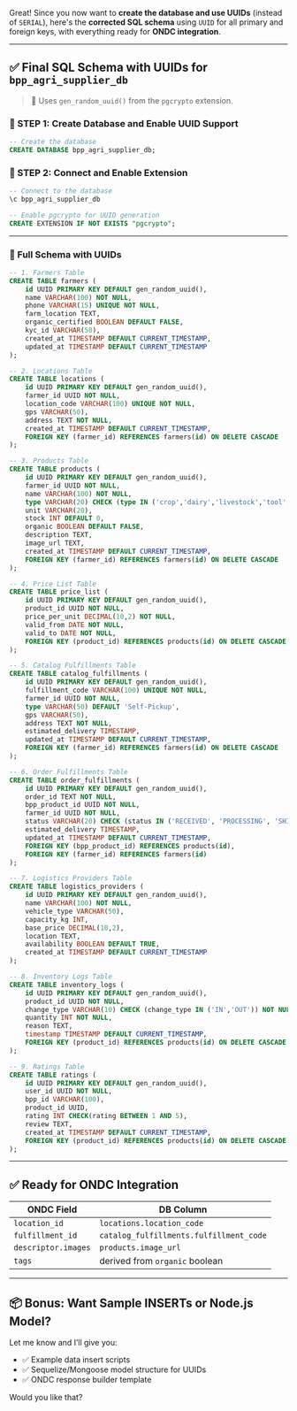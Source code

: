 Great! Since you now want to **create the database and use UUIDs** (instead of `SERIAL`), here's the **corrected SQL schema** using `UUID` for all primary and foreign keys, with everything ready for **ONDC integration**.

---

## ✅ Final SQL Schema with UUIDs for `bpp_agri_supplier_db`

> 🔐 Uses `gen_random_uuid()` from the `pgcrypto` extension.

### 🔹 STEP 1: Create Database and Enable UUID Support

```sql
-- Create the database
CREATE DATABASE bpp_agri_supplier_db;
```

### 🔹 STEP 2: Connect and Enable Extension

```sql
-- Connect to the database
\c bpp_agri_supplier_db

-- Enable pgcrypto for UUID generation
CREATE EXTENSION IF NOT EXISTS "pgcrypto";
```

---

### 🧱 Full Schema with UUIDs

```sql
-- 1. Farmers Table
CREATE TABLE farmers (
    id UUID PRIMARY KEY DEFAULT gen_random_uuid(),
    name VARCHAR(100) NOT NULL,
    phone VARCHAR(15) UNIQUE NOT NULL,
    farm_location TEXT,
    organic_certified BOOLEAN DEFAULT FALSE,
    kyc_id VARCHAR(50),
    created_at TIMESTAMP DEFAULT CURRENT_TIMESTAMP,
    updated_at TIMESTAMP DEFAULT CURRENT_TIMESTAMP
);

-- 2. Locations Table
CREATE TABLE locations (
    id UUID PRIMARY KEY DEFAULT gen_random_uuid(),
    farmer_id UUID NOT NULL,
    location_code VARCHAR(100) UNIQUE NOT NULL,
    gps VARCHAR(50),
    address TEXT NOT NULL,
    created_at TIMESTAMP DEFAULT CURRENT_TIMESTAMP,
    FOREIGN KEY (farmer_id) REFERENCES farmers(id) ON DELETE CASCADE
);

-- 3. Products Table
CREATE TABLE products (
    id UUID PRIMARY KEY DEFAULT gen_random_uuid(),
    farmer_id UUID NOT NULL,
    name VARCHAR(100) NOT NULL,
    type VARCHAR(20) CHECK (type IN ('crop','dairy','livestock','tool','fertilizer','seed')) NOT NULL,
    unit VARCHAR(20),
    stock INT DEFAULT 0,
    organic BOOLEAN DEFAULT FALSE,
    description TEXT,
    image_url TEXT,
    created_at TIMESTAMP DEFAULT CURRENT_TIMESTAMP,
    FOREIGN KEY (farmer_id) REFERENCES farmers(id) ON DELETE CASCADE
);

-- 4. Price List Table
CREATE TABLE price_list (
    id UUID PRIMARY KEY DEFAULT gen_random_uuid(),
    product_id UUID NOT NULL,
    price_per_unit DECIMAL(10,2) NOT NULL,
    valid_from DATE NOT NULL,
    valid_to DATE NOT NULL,
    FOREIGN KEY (product_id) REFERENCES products(id) ON DELETE CASCADE
);

-- 5. Catalog Fulfillments Table
CREATE TABLE catalog_fulfillments (
    id UUID PRIMARY KEY DEFAULT gen_random_uuid(),
    fulfillment_code VARCHAR(100) UNIQUE NOT NULL,
    farmer_id UUID NOT NULL,
    type VARCHAR(50) DEFAULT 'Self-Pickup',
    gps VARCHAR(50),
    address TEXT NOT NULL,
    estimated_delivery TIMESTAMP,
    updated_at TIMESTAMP DEFAULT CURRENT_TIMESTAMP,
    FOREIGN KEY (farmer_id) REFERENCES farmers(id) ON DELETE CASCADE
);

-- 6. Order Fulfillments Table
CREATE TABLE order_fulfillments (
    id UUID PRIMARY KEY DEFAULT gen_random_uuid(),
    order_id TEXT NOT NULL,
    bpp_product_id UUID NOT NULL,
    farmer_id UUID NOT NULL,
    status VARCHAR(20) CHECK (status IN ('RECEIVED', 'PROCESSING', 'SHIPPED', 'DELIVERED', 'CANCELLED')) DEFAULT 'RECEIVED',
    estimated_delivery TIMESTAMP,
    updated_at TIMESTAMP DEFAULT CURRENT_TIMESTAMP,
    FOREIGN KEY (bpp_product_id) REFERENCES products(id),
    FOREIGN KEY (farmer_id) REFERENCES farmers(id)
);

-- 7. Logistics Providers Table
CREATE TABLE logistics_providers (
    id UUID PRIMARY KEY DEFAULT gen_random_uuid(),
    name VARCHAR(100) NOT NULL,
    vehicle_type VARCHAR(50),
    capacity_kg INT,
    base_price DECIMAL(10,2),
    location TEXT,
    availability BOOLEAN DEFAULT TRUE,
    created_at TIMESTAMP DEFAULT CURRENT_TIMESTAMP
);

-- 8. Inventory Logs Table
CREATE TABLE inventory_logs (
    id UUID PRIMARY KEY DEFAULT gen_random_uuid(),
    product_id UUID NOT NULL,
    change_type VARCHAR(10) CHECK (change_type IN ('IN','OUT')) NOT NULL,
    quantity INT NOT NULL,
    reason TEXT,
    timestamp TIMESTAMP DEFAULT CURRENT_TIMESTAMP,
    FOREIGN KEY (product_id) REFERENCES products(id) ON DELETE CASCADE
);

-- 9. Ratings Table
CREATE TABLE ratings (
    id UUID PRIMARY KEY DEFAULT gen_random_uuid(),
    user_id UUID NOT NULL,
    bpp_id VARCHAR(100),
    product_id UUID,
    rating INT CHECK(rating BETWEEN 1 AND 5),
    review TEXT,
    created_at TIMESTAMP DEFAULT CURRENT_TIMESTAMP,
    FOREIGN KEY (product_id) REFERENCES products(id) ON DELETE CASCADE
);
```

---

## ✅ Ready for ONDC Integration

| ONDC Field          | DB Column                               |
| ------------------- | --------------------------------------- |
| `location_id`       | `locations.location_code`               |
| `fulfillment_id`    | `catalog_fulfillments.fulfillment_code` |
| `descriptor.images` | `products.image_url`                    |
| `tags`              | derived from `organic` boolean          |

---

## 📦 Bonus: Want Sample INSERTs or Node.js Model?

Let me know and I’ll give you:

* ✅ Example data insert scripts
* ✅ Sequelize/Mongoose model structure for UUIDs
* ✅ ONDC response builder template

Would you like that?
